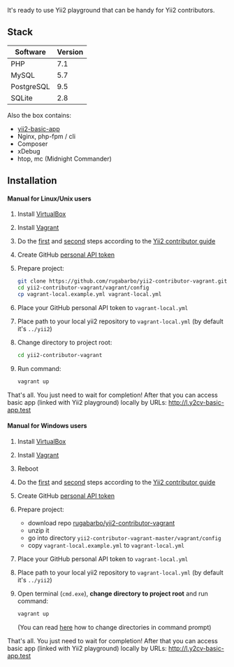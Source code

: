 It's ready to use Yii2 playground that can be handy for Yii2 contributors.

Stack
-----

| Software | Version |
| --- | --- |
| PHP | 7.1 |
| MySQL | 5.7 |
| PostgreSQL | 9.5 |
| SQLite | 2.8 |

Also the box contains: 
* [yii2-basic-app](https://github.com/yiisoft/yii2-app-basic)
* Nginx, php-fpm / cli
* Composer
* xDebug
* htop, mc (Midnight Commander)

Installation
------------

#### Manual for Linux/Unix users

1. Install [VirtualBox](https://www.virtualbox.org/wiki/Downloads)
1. Install [Vagrant](https://www.vagrantup.com/downloads.html)
1. Do the [first](https://github.com/yiisoft/yii2/blob/master/docs/internals/git-workflow.md#1-fork-the-yii-repository-on-github-and-clone-your-fork-to-your-development-environment) 
and [second](https://github.com/yiisoft/yii2/blob/master/docs/internals/git-workflow.md#2-add-the-main-yii-repository-as-an-additional-git-remote-called-upstream)
steps according to the [Yii2 contributor guide](https://github.com/yiisoft/yii2/blob/master/docs/internals/git-workflow.md#git-workflow-for-yii-2-contributors)
1. Create GitHub [personal API token](https://github.com/blog/1509-personal-api-tokens)
1. Prepare project:
   
   ```bash
   git clone https://github.com/rugabarbo/yii2-contributor-vagrant.git
   cd yii2-contributor-vagrant/vagrant/config
   cp vagrant-local.example.yml vagrant-local.yml
   ```
   
1. Place your GitHub personal API token to `vagrant-local.yml`
1. Place path to your local yii2 repository to `vagrant-local.yml` (by default it's `../yii2`)
1. Change directory to project root:

   ```bash
   cd yii2-contributor-vagrant
   ```

1. Run command:

   ```bash
   vagrant up
   ```
   
That's all. You just need to wait for completion! 
After that you can access basic app (linked with Yii2 playground) locally by URLs: http://l.y2cv-basic-app.test
   
#### Manual for Windows users

1. Install [VirtualBox](https://www.virtualbox.org/wiki/Downloads)
1. Install [Vagrant](https://www.vagrantup.com/downloads.html)
1. Reboot
1. Do the [first](https://github.com/yiisoft/yii2/blob/master/docs/internals/git-workflow.md#1-fork-the-yii-repository-on-github-and-clone-your-fork-to-your-development-environment) 
and [second](https://github.com/yiisoft/yii2/blob/master/docs/internals/git-workflow.md#2-add-the-main-yii-repository-as-an-additional-git-remote-called-upstream)
steps according to the [Yii2 contributor guide](https://github.com/yiisoft/yii2/blob/master/docs/internals/git-workflow.md#git-workflow-for-yii-2-contributors)
1. Create GitHub [personal API token](https://github.com/blog/1509-personal-api-tokens)
1. Prepare project:
   * download repo [rugabarbo/yii2-contributor-vagrant](https://github.com/rugabarbo/yii2-contributor-vagrant/archive/master.zip)
   * unzip it
   * go into directory `yii2-contributor-vagrant-master/vagrant/config`
   * copy `vagrant-local.example.yml` to `vagrant-local.yml`

1. Place your GitHub personal API token to `vagrant-local.yml`
1. Place path to your local yii2 repository to `vagrant-local.yml` (by default it's `../yii2`)
1. Open terminal (`cmd.exe`), **change directory to project root** and run command:

   ```bash
   vagrant up
   ```
   
   (You can read [here](http://www.wikihow.com/Change-Directories-in-Command-Prompt) how to change directories in command prompt) 

That's all. You just need to wait for completion! 
After that you can access basic app (linked with Yii2 playground) locally by URLs: http://l.y2cv-basic-app.test
